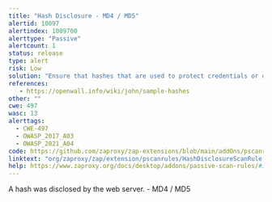 ```yaml
---
title: "Hash Disclosure - MD4 / MD5"
alertid: 10097
alertindex: 1009700
alerttype: "Passive"
alertcount: 1
status: release
type: alert
risk: Low
solution: "Ensure that hashes that are used to protect credentials or other resources are not leaked by the web server or database. There is typically no requirement for password hashes to be accessible to the web browser."
references:
   - https://openwall.info/wiki/john/sample-hashes
other: ""
cwe: 497
wasc: 13
alerttags: 
  - CWE-497
  - OWASP_2017_A03
  - OWASP_2021_A04
code: https://github.com/zaproxy/zap-extensions/blob/main/addOns/pscanrules/src/main/java/org/zaproxy/zap/extension/pscanrules/HashDisclosureScanRule.java
linktext: "org/zaproxy/zap/extension/pscanrules/HashDisclosureScanRule.java"
help: https://www.zaproxy.org/docs/desktop/addons/passive-scan-rules/#id-10097
---
```

A hash was disclosed by the web server. - MD4 / MD5
